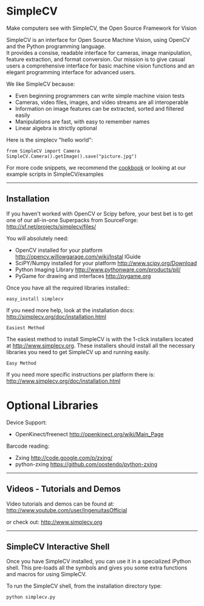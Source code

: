 SimpleCV
=============

Make computers see with SimpleCV, the Open Source Framework for Vision

SimpleCV is an interface for Open Source Machine Vision, using OpenCV and the Python programming language.    
It provides a consise, readable interface for cameras, image manipulation, feature extraction, and format conversion.  Our mission is to give casual users a comprehensive interface for basic machine vision functions and an elegant programming interface for advanced users.

We like SimpleCV because:

* Even beginning programmers can write simple machine vision tests
* Cameras, video files, images, and video streams are all interoperable
* Information on image features can be extracted, sorted and filtered easily
* Manipulations are fast, with easy to remember names
* Linear algebra is strictly optional

Here is the simplecv "hello world":

    from SimpleCV import Camera
    SimpleCV.Camera().getImage().save("picture.jpg")

For more code snippets, we recommend the [cookbook](http://simplecv.org/doc/cookbook.html) or looking at our example scripts in SimpleCV/examples


---------------------------
Installation
---------------------------

If you haven't worked with OpenCV or Scipy before, your best bet is to get
one of our all-in-one Superpacks from SourceForge: http://sf.net/projects/simplecv/files/

You will absolutely need:

* OpenCV installed for your platform http://opencv.willowgarage.com/wiki/Instal
lGuide
* SciPY/Numpy installed for your platform http://www.scipy.org/Download
* Python Imaging Library http://www.pythonware.com/products/pil/
* PyGame for drawing and interfaces http://pygame.org

Once you have all the required libraries installed::

    easy_install simplecv

If you need more help, look at the installation docs: http://simplecv.org/doc/installation.html


`Easiest Method`

The easiest method to install SimpleCV is with the 1-click installers
located at <http://www.simplecv.org>.  These installers should
install all the necessary libraries you need to get SimpleCV up and
running easily.


`Easy Method`

If you need more specific instructions per platform there is:
<http://www.simplecv.org/doc/installation.html>

Optional Libraries
==================
Device Support:

* OpenKinect/freenect <http://openkinect.org/wiki/Main_Page>

Barcode reading:

* Zxing http://code.google.com/p/zxing/
* python-zxing https://github.com/oostendo/python-zxing

---------------------------    
Videos - Tutorials and Demos
---------------------------
Video tutorials and demos can be found at:
http://www.youtube.com/user/IngenuitasOfficial

or check out:
http://www.simplecv.org


---------------------------
SimpleCV Interactive Shell
---------------------------

Once you have SimpleCV installed, you can use it in a specialized iPython
shell.  This pre-loads all the symbols and gives you some extra functions
and macros for using SimpleCV.

To run the SimpleCV shell, from the installation directory type:

    python simplecv.py 
    

